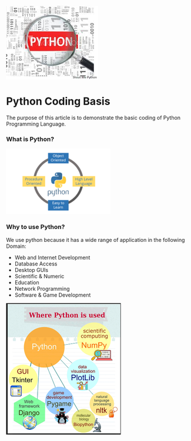 ![python](/images/python11.jpg)
# Python Coding Basis
The purpose of this article is to demonstrate the basic coding of Python Programming Language.
### What is Python?
![python](/python3.png)

### Why to use Python?
We use python because it has a wide range of application in the following Domain:
- Web and Internet Development
- Database Access
- Desktop GUIs
- Scientific & Numeric
- Education
- Network Programming
- Software & Game Development

![python](images/usesofpython.png)


